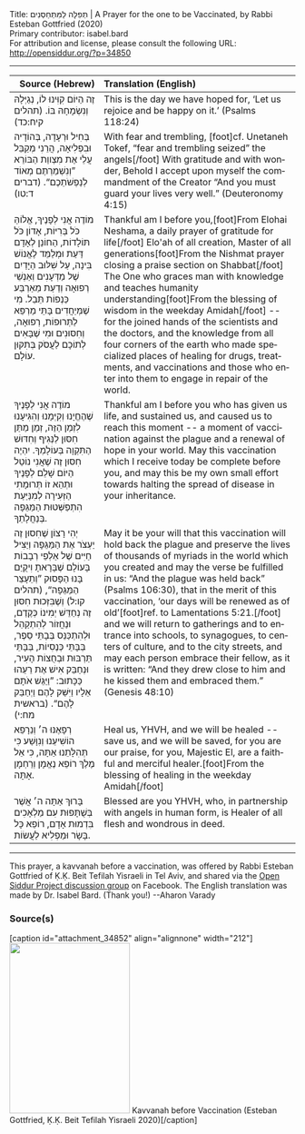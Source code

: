 <html>
<head></head>
<body>
Title: תְּפִלָּה לַמִּתְחַסְּנִים | A Prayer for the one to be Vaccinated, by Rabbi Esteban Gottfried (2020)<br />
Primary contributor: isabel.bard<br />
For attribution and license, please consult the following URL: <a href="http://opensiddur.org/?p=34850">http://opensiddur.org/?p=34850</a>
<p />
<hr />

<table style="margin-left: auto;margin-right: auto;" class="draggable">
<thead><tr><th id="x" style="text-align: right;">Source (Hebrew)</th><th style="text-align: left;">Translation (English)</th></tr></thead>
<tbody>
<tr><td style="vertical-align:top;">
<div class="liturgy" lang="he">
זֶה הַיּוֹם קִוִּינוּ לוֹ, 
נְגַיְּלָהּ וְנִשְׂמָחָהּ בּוֹ. <span class="citation">(תהלים קיח:כד)</span>
</span></div></td>
 
<td style="vertical-align:top;">
<div class="english" lang="en">
This is the day we have hoped for,
‘Let us rejoice and be happy on it.’ <span class="citation">(Psalms 118:24)</span>
</div></td></tr>


<tr><td style="vertical-align:top;">
<div class="liturgy" lang="he">
בְּחִיל וּרְעָדָה, 
בְּהוֹדָיה וּבִפְלִיאָה, 
הֲרֵנִי מְקַבֵּל עֲלֵי אֶת מִצְווַת הַבּוֹרֵא 
”וְנִשְׁמַרְתֶּם מְאוֹד לְנַפְשֹׁתֵכֶם“. <span class="citation">(דברים ד:טו)</span>
</span></div></td>
 
<td style="vertical-align:top;">
<div class="english" lang="en">
With fear and trembling, [foot]cf. Unetaneh Tokef, “fear and trembling seized” the angels[/foot]
With gratitude and with wonder,
Behold I accept upon myself the commandment of the Creator
“And you must guard your lives very well.” <span class="citation">(Deuteronomy 4:15)</span>
</div></td></tr>


<tr><td style="vertical-align:top;">
<div class="liturgy" lang="he">
מוֹדֶה אֲנִי לְפָנֶיךָ, 
אֱלוֹהַּ כֹּל בְּרִיּוֹת, 
אָדוֹן כֹּל תּוֹלָדוֹת, 
הַחוֹנֵן לְאָדָם דַּעַת 
וּמְלַמֵּד לֶאֱנוֹשׁ בִּינָה, 
עַל שִׁלּוּב הַיָּדַיִם שֶׁל מַדְּעָנִים וְאַנְשֵׁי רְפוּאָה 
וְדַעַת מֵאַרְבַּע כַּנְפוֹת תֵּבֵל. 
מִי שֶׁמְּיַחֲדִים בָּתֵּי מַרְפֵּא 
לַתְּרוּפוֹת, רְפוּאָה, וְחִסּוּנִים 
וּמִי שֶׁבָּאִים לְתוֹכָם 
לַעֲסֹק בְּתִקּוּן עוֹלָם. 
</span></div></td>
 
<td style="vertical-align:top;">
<div class="english" lang="en">
Thankful am I before you,[foot]From Elohai Neshama, a daily prayer of gratitude for life[/foot]
Elo'ah of all creation,
Master of all generations[foot]From the Nishmat prayer closing a praise section on Shabbat[/foot]
The One who graces man with knowledge 
and teaches humanity understanding[foot]From the blessing of wisdom in the weekday Amidah[/foot] --
for the joined hands of the scientists and the doctors, 
and the knowledge from all four corners of the earth
who made specialized places of healing 
for drugs, treatments, and vaccinations
and those who enter into them 
to engage in repair of the world.
</div></td></tr>


<tr><td style="vertical-align:top;">
<div class="liturgy" lang="he">
מוֹדֶה אֲנִי לְפָנֶיךָ 
שֶׁהֶחֱיָנוּ 
וְקִיְּמָנוּ 
וְהִגִּיעָנוּ לִזְמַן הַזֶּה, 
זְמַן מַתַּן חִסּוּן לַנְּגִיף 
וְחִדּוּשׁ הַתִּקְוָה בְּעוֹלָמְךָ. 
יִהְיֶה חִסּוּן זֶה שֶׁאֲנִי נוֹטֵל הַיּוֹם 
שָׁלֵם לְפָנֶיךָ 
וּתְהֵא זוֹ תְּרוּמָתִי הַזְּעִירָה 
לְמִנַּיַּעַת הִתְפַּשְּׁטוּת הַמַּגֵּפָה בְּנַחֲלָתֵךָ.
</span></div></td>
 
<td style="vertical-align:top;">
<div class="english" lang="en">
Thankful am I before you
who has given us life, 
and sustained us, 
and caused us to reach this moment --
a moment of vaccination against the plague 
and a renewal of hope in your world.
May this vaccination which I receive today 
be complete before you,
and may this be my own small effort 
towards halting the spread of disease in your inheritance.
</div></td></tr>


<tr><td style="vertical-align:top;">
<div class="liturgy" lang="he">
יְהִי רָצוֹן 
שֶׁחִסוּן זֶה יַעְצֹר אֶת הַמַּגֵּפָה 
וְיַצִּיל חַיִּים שֶׁל אַלְפֵי רְבָבוֹת בָּעוֹלָם שֶׁבָּרָאתָ 
וִיקֻיַּם בָּנוּ הַפָּסוּק 
”וְתֵעָצֵר הַמַּגֵּפָה“, <span class="citation">(תהלים קו:ל)</span>
וְשֶׁבִּזְּכוּת חִסּוּן זֶה 
נְחַדֵּשׁ יְמִינוֹ כְּקֶדֶם, 
וּנַחֲזוֹר לְהִתְקַהֵל 
וּלְהִתְכַּנֵּס בְּבָתֵּי סֵפֶר, 
בְּבָּתֵּי כְּנֶסִיוֹת, 
בְּבָּתֵּי תַּרְבּוּת 
וּבְחֻצוֹת הָעִיר, 
וּנְחַבֵּק אִישׁ אֶת רֵעֵהוּ כַּכָּתוּב:
”וַיַּגֵּשׁ אֹתָם אֵלָיו וַיִּשַּׁק לָהֶם וַיְחַבֵּק לָהֶם“. <span class="citation">(בראשית מח:י)</span>
</span></div></td>
 
<td style="vertical-align:top;">
<div class="english" lang="en">
May it be your will
that this vaccination will hold back the plague
and preserve the lives of thousands of myriads in the world which you created
and may the verse be fulfilled in us: 
“And the plague was held back” <span class="citation">(Psalms 106:30)</span>,
that in the merit of this vaccination, 
‘our days will be renewed as of old’[foot]ref. to Lamentations 5:21.[/foot]&nbsp;
and we will return to gatherings 
and to entrance into schools,
to synagogues,
to centers of culture, 
and to the city streets,
and may each person embrace their fellow, as it is written:
“And they drew close to him and he kissed them and embraced them.” <span class="citation">(Genesis 48:10)</span>
</div></td></tr>


<tr><td style="vertical-align:top;">
<div class="liturgy" lang="he">
רְפָאֶנּוּ ה׳ וְנֵרָפֵא 
הוֹשִׁיעֵנוּ וְנִוָּשַׁע 
כִּי תְּהִלָּתֵנוּ אַתָּה, 
כִּי אֵל מֶלֶךְ רוֹפֵא נֶאֱמָן וְרַחְמָן אָתָּה.  
</span></div></td>
 
<td style="vertical-align:top;">
<div class="english" lang="en">
Heal us, YHVH, and we will be healed -- 
save us, and we will be saved,
for you are our praise,
for you, Majestic El, are a faithful and merciful healer.[foot]From the blessing of healing in the weekday Amidah[/foot]
</div></td></tr>


<tr><td style="vertical-align:top;">
<div class="liturgy" lang="he">
בָּרוּךְ אַתָּה ה׳ 
אֲשֶׁר בְּשֻׁתָּפוּת עִם מַלְאָכִים בִּדְמוּת אָדָם, 
רוֹפֵא כָּל בָּשָׂר וּמַפְלִיא לַעֲשׂוֹת.
</span></div></td>
 
<td style="vertical-align:top;">
<div class="english" lang="en">
Blessed are you YHVH,
who, in partnership with angels in human form, 
is Healer of all flesh and wondrous in deed.
</div></td></tr>
</tbody></table>

<hr />

This prayer, a kavvanah before a vaccination, was offered by Rabbi Esteban Gottfried of Ḳ.Ḳ. Beit Tefilah Yisraeli in Tel Aviv, and shared via the <a href="https://www.facebook.com/groups/opensiddur/permalink/10158244451902746/
">Open Siddur Project discussion group</a> on Facebook. The English translation was made by Dr. Isabel Bard. (Thank you!) --Aharon Varady

<h3>Source(s)</h3>

[caption id="attachment_34852" align="alignnone" width="212"]<a href="https://opensiddur.org/wp-content/uploads/2020/12/Kavvanah-before-Vaccination-Esteban-Gottfried-2020.jpg" rel="lightbox"><img src="https://opensiddur.org/wp-content/uploads/2020/12/Kavvanah-before-Vaccination-Esteban-Gottfried-2020-212x300.jpg" alt="" width="212" height="300" class="size-medium wp-image-34852" /></a> Kavvanah before Vaccination (Esteban Gottfried, Ḳ.Ḳ. Beit Tefilah Yisraeli 2020)[/caption]
&nbsp;
</body>
</html>